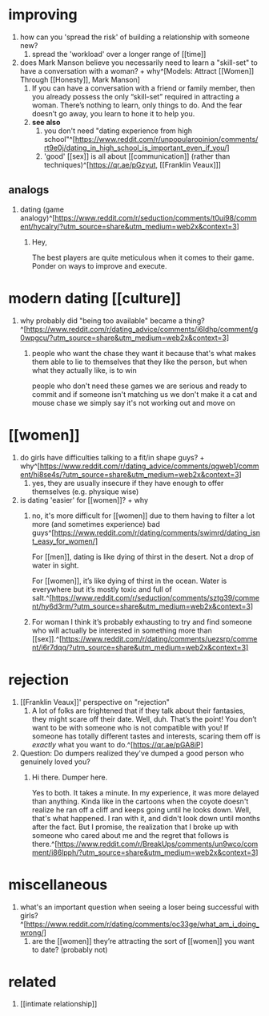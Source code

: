 # improving
1. how can you 'spread the risk' of building a relationship with someone new?
	1. spread the 'workload' over a longer range of [[time]]
2. does Mark Manson believe you necessarily need to learn a "skill-set" to have a conversation with a woman? + why^[Models: Attract [[Women]] Through [[Honesty]], Mark Manson]
	1. If you can have a conversation with a friend or family member, then you already possess the only “skill-set” required in attracting a woman. There’s nothing to learn, only things to do. And the fear doesn’t go away, you learn to hone it to help you.
	2. **see also**
		1. you don't need "dating experience from high school"^[https://www.reddit.com/r/unpopularopinion/comments/rt9e0j/dating_in_high_school_is_important_even_if_you/]
		2. 'good' [[sex]] is all about [[communication]] (rather than techniques)^[https://qr.ae/pGzyut, [[Franklin Veaux]]]

## analogs
1. dating (game analogy)^[https://www.reddit.com/r/seduction/comments/t0ui98/comment/hycalry/?utm_source=share&utm_medium=web2x&context=3]
	1. Hey,

		The best players are quite meticulous when it comes to their game. Ponder on ways to improve and execute.

# modern dating [[culture]]
1. why probably did "being too available" became a thing?^[https://www.reddit.com/r/dating_advice/comments/i6ldhp/comment/g0wpgcu/?utm_source=share&utm_medium=web2x&context=3]
	1. people who want the chase they want it because that's what makes them able to lie to themselves that they like the person, but when what they actually like, is to win

		people who don't need these games we are serious and ready to commit and if someone isn't matching us we don't make it a cat and mouse chase we simply say it's not working out and move on

# [[women]]
1. do girls have difficulties talking to a fit/in shape guys? + why^[https://www.reddit.com/r/dating_advice/comments/qgweb1/comment/hi8se4s/?utm_source=share&utm_medium=web2x&context=3]
	1. yes, they are usually insecure if they have enough to offer themselves (e.g. physique wise)
2. is dating 'easier' for [[women]]? + why
	1. no, it's more difficult for [[women]] due to them having to filter a lot more (and sometimes experience) bad guys^[https://www.reddit.com/r/dating/comments/swimrd/dating_isnt_easy_for_women/]

		For [[men]], dating is like dying of thirst in the desert. Not a drop of water in sight.

		For [[women]], it’s like dying of thirst in the ocean. Water is everywhere but it’s mostly toxic and full of salt.^[https://www.reddit.com/r/seduction/comments/sztg39/comment/hy6d3rm/?utm_source=share&utm_medium=web2x&context=3]
	2. For woman I think it’s probably exhausting to try and find someone who will actually be interested in something more than [[sex]].^[https://www.reddit.com/r/dating/comments/uezsrp/comment/i6r7dqq/?utm_source=share&utm_medium=web2x&context=3]

# rejection
1. [[Franklin Veaux]]' perspective on "rejection"
	1. A lot of folks are frightened that if they talk about their fantasies, they might scare off their date. Well, duh. That’s the point! You don’t want to be with someone who is not compatible with you! If someone has totally different tastes and interests, scaring them off is *exactly* what you want to do.^[https://qr.ae/pGA8iP]
2. Question: Do dumpers realized they've dumped a good person who genuinely loved you?
	1. Hi there. Dumper here.
	   
	   Yes to both. It takes a minute. In my experience, it was more delayed than anything. Kinda like in the cartoons when the coyote doesn't realize he ran off a cliff and keeps going until he looks down. Well, that's what happened. I ran with it, and didn't look down until months after the fact. But I promise, the realization that I broke up with someone who cared about me and the regret that follows is there.^[https://www.reddit.com/r/BreakUps/comments/un9wco/comment/i86lpph/?utm_source=share&utm_medium=web2x&context=3]

# miscellaneous
1. what's an important question when seeing a loser being successful with girls?^[https://www.reddit.com/r/dating/comments/oc33ge/what_am_i_doing_wrong/]
	1. are the [[women]] they’re attracting the sort of [[women]] you want to date? (probably not)

# related
1. [[intimate relationship]]